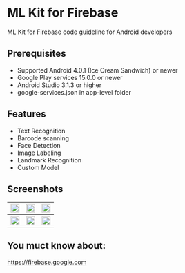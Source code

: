 # ML Kit for Firebase
ML Kit for Firebase code guideline for Android developers

## Prerequisites
* Supported Android 4.0.1 (Ice Cream Sandwich) or newer
* Google Play services 15.0.0 or newer
* Android Studio 3.1.3 or higher
* google-services.json in app-level folder

## Features
* Text Recognition
* Barcode scanning
* Face Detection
* Image Labeling
* Landmark Recognition
* Custom Model

## Screenshots
<table width="100%">
	<tr>
	  <th><img src="https://user-images.githubusercontent.com/1763410/42051753-174e1d04-7b37-11e8-82d0-b2f8d7370b8b.png" width="100%"></th>
	  <th><img src="https://user-images.githubusercontent.com/1763410/42051785-281f8fc8-7b37-11e8-9fb7-afba8dcbbd43.png" width="100%"></th>
	  <th><img src="https://user-images.githubusercontent.com/1763410/42051803-358831ce-7b37-11e8-9a05-dc67dbf7a931.png" width="100%"></th>
	</tr>
	<tr>
	  <th><img src="https://user-images.githubusercontent.com/1763410/42051837-4bdec4ec-7b37-11e8-8f9e-a6b4865c2c16.png" width="100%"></th>
	  <th><img src="https://user-images.githubusercontent.com/1763410/42051851-5c0a67b8-7b37-11e8-92e1-44fb8b785668.png" width="100%"></th>
	  <th><img src="https://user-images.githubusercontent.com/1763410/42051879-6e48fffc-7b37-11e8-9655-c43392c6470a.png" width="100%"></th>
	</tr>
</table>

## You muct know about:
https://firebase.google.com
